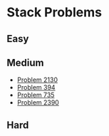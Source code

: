 # Stack Problems

## Easy

## Medium
- [Problem 2130](../problems/2130_maximum_twin_sum_of_a_linked_list/README.md)
- [Problem 394](../problems/394_decode_string/README.md)
- [Problem 735](../problems/735_asteroid_collision/README.md)
- [Problem 2390](../problems/2390_removing_stars_from_a_string/README.md)

## Hard

